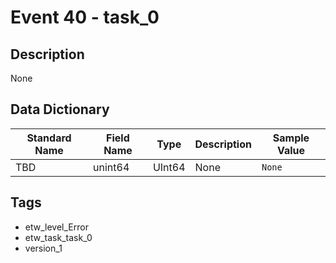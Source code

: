 # Event 40 - task_0

## Description
None

## Data Dictionary
|Standard Name|Field Name|Type|Description|Sample Value|
|---|---|---|---|---|
|TBD|unint64|UInt64|None|`None`|

## Tags
* etw_level_Error
* etw_task_task_0
* version_1